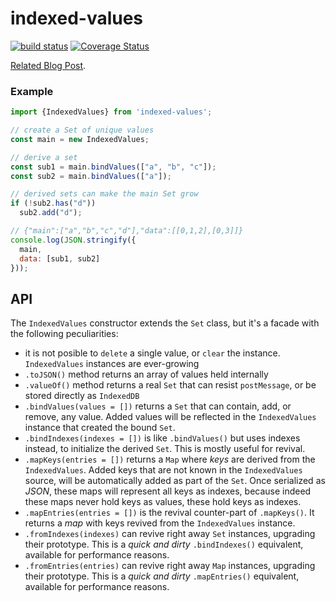 # indexed-values

[![build status](https://github.com/WebReflection/indexed-values/actions/workflows/node.js.yml/badge.svg)](https://github.com/WebReflection/indexed-values/actions) [![Coverage Status](https://coveralls.io/repos/github/WebReflection/indexed-values/badge.svg?branch=main)](https://coveralls.io/github/WebReflection/indexed-values?branch=main)

[Related Blog Post](https://webreflection.medium.com/optimizing-json-indexeddb-or-postmessage-698112860899).

### Example

```js
import {IndexedValues} from 'indexed-values';

// create a Set of unique values
const main = new IndexedValues;

// derive a set
const sub1 = main.bindValues(["a", "b", "c"]);
const sub2 = main.bindValues(["a"]);

// derived sets can make the main Set grow
if (!sub2.has("d"))
  sub2.add("d");

// {"main":["a","b","c","d"],"data":[[0,1,2],[0,3]]}
console.log(JSON.stringify({
  main,
  data: [sub1, sub2]
}));
```

## API

The `IndexedValues` constructor extends the `Set` class, but it's a facade with the following peculiarities:

  * it is not posible to `delete` a single value, or `clear` the instance. `IndexedValues` instances are ever-growing
  * `.toJSON()` method returns an array of values held internally
  * `.valueOf()` method returns a real `Set` that can resist `postMessage`, or be stored directly as `IndexedDB`
  * `.bindValues(values = [])` returns a `Set` that can contain, add, or remove, any value. Added values will be reflected in the `IndexedValues` instance that created the bound `Set`.
  * `.bindIndexes(indexes = [])` is like `.bindValues()` but uses indexes instead, to initialize the derived `Set`. This is mostly useful for revival.
  * `.mapKeys(entries = [])` returns a `Map` where *keys* are derived from the `IndexedValues`. Added keys that are not known in the `IndexedValues` source, will be automatically added as part of the `Set`. Once serialized as *JSON*, these maps will represent all keys as indexes, because indeed these maps never hold keys as values, these hold keys as indexes.
  * `.mapEntries(entries = [])` is the revival counter-part of `.mapKeys()`. It returns a *map* with keys revived from the `IndexedValues` instance.
  * `.fromIndexes(indexes)` can revive right away `Set` instances, upgrading their prototype. This is a *quick and dirty* `.bindIndexes()` equivalent, available for performance reasons.
  * `.fromEntries(entries)` can revive right away `Map` instances, upgrading their prototype. This is a *quick and dirty* `.mapEntries()` equivalent, available for performance reasons.
